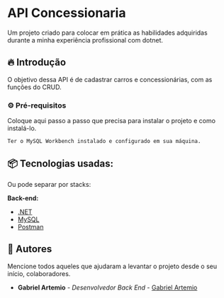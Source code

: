 # API Concessionaria

Um projeto criado para colocar em prática as habilidades adquiridas durante a minha experiência profissional com dotnet.

## 🔥 Introdução

O objetivo dessa API é de cadastrar carros e concessionárias, com as funções do CRUD.

### ⚙️ Pré-requisitos

Coloque aqui passo a passo que precisa para instalar o projeto e como instalá-lo.

```
Ter o MySQL Workbench instalado e configurado em sua máquina.
```

## 📦 Tecnologias usadas:

Ou pode separar por stacks:

**Back-end:**
* [.NET]([https://nodejs.org/](https://img.shields.io/badge/.NET-5C2D91?style=for-the-badge&logo=.net&logoColor=white))
* [MySQL]([https://mongodb.com/](https://img.shields.io/badge/MongoDB-%234ea94b.svg?style=for-the-badge&logo=mongodb&logoColor=white))
* [Postman]([https://postman.com/]([https://img.shields.io/badge/MongoDB-%234ea94b.svg?style=for-the-badge&logo=mongodb&logoColor=white](https://img.shields.io/badge/Postman-FF6C37?style=for-the-badge&logo=postman&logoColor=white)))

## 👷 Autores

Mencione todos aqueles que ajudaram a levantar o projeto desde o seu início, colaboradores.

* **Gabriel Artemio** - *Desenvolvedor Back End* - [Gabriel Artemio](https://github.com/gabriel-artemio)
